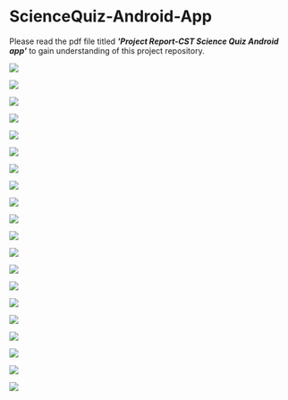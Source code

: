 # ScienceQuiz-Android-App
Please read the pdf file titled <strong><em>'Project Report-CST Science Quiz Android app'</em></strong> to gain understanding of this project repository.

![](images/2.jpg)

![](images/3.jpg)

![](images/4.jpg)

![](images/6.jpg)

![](images/7.jpg)

![](images/8.jpg)

![](images/9.jpg)

![](images/10.jpg)

![](images/11.jpg)

![](images/12.jpg)

![](images/13.jpg)

![](images/14.jpg)

![](images/15.jpg)

![](images/16.jpg)

![](images/17.jpg)

![](images/18.jpg)

![](images/19.jpg)

![](images/20.jpg)

![](images/21.jpg)

![](images/22.jpg)

